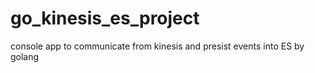# go_kinesis_es_project
 console app to communicate from kinesis and presist events into ES by golang
